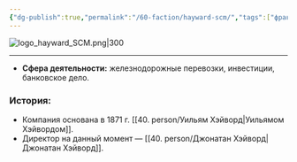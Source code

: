 ```yaml
---
{"dg-publish":true,"permalink":"/60-faction/hayward-scm/","tags":["фракция/фирма"]}
---
```


![logo_hayward_SCM.png|300](/img/user/90.%20files/logo_hayward_SCM.png)
***
- **Сфера деятельности:** железнодорожные перевозки, инвестиции, банковское дело. 
### История: 
- Компания основана в 1871 г. [[40. person/Уильям Хэйворд\|Уильямом Хэйвордом]].
- Директор на данный момент — [[40. person/Джонатан Хэйворд\|Джонатан Хэйворд]].


